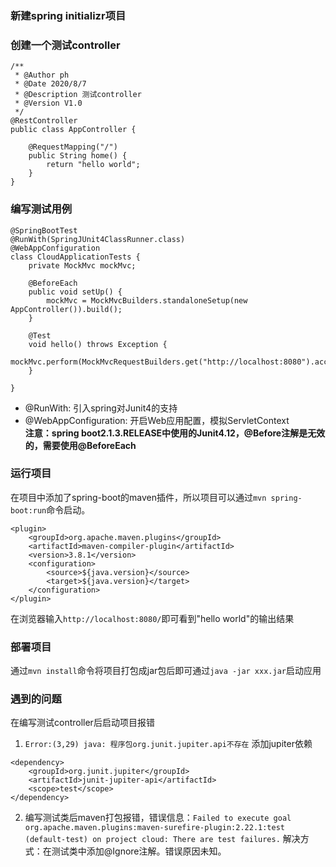 ### 新建spring initializr项目
### 创建一个测试controller
```
/**
 * @Author ph
 * @Date 2020/8/7
 * @Description 测试controller
 * @Version V1.0
 */
@RestController
public class AppController {

    @RequestMapping("/")
    public String home() {
        return "hello world";
    }
}
```
### 编写测试用例
```
@SpringBootTest
@RunWith(SpringJUnit4ClassRunner.class)
@WebAppConfiguration
class CloudApplicationTests {
    private MockMvc mockMvc;

    @BeforeEach
    public void setUp() {
        mockMvc = MockMvcBuilders.standaloneSetup(new AppController()).build();
    }

    @Test
    void hello() throws Exception {
        mockMvc.perform(MockMvcRequestBuilders.get("http://localhost:8080").accept(MediaType.APPLICATION_JSON));
    }

}
```
- @RunWith: 引入spring对Junit4的支持
- @WebAppConfiguration: 开启Web应用配置，模拟ServletContext<br>
**注意：spring boot2.1.3.RELEASE中使用的Junit4.12，@Before注解是无效的，需要使用@BeforeEach**
### 运行项目
在项目中添加了spring-boot的maven插件，所以项目可以通过`mvn spring-boot:run`命令启动。
```
<plugin>
    <groupId>org.apache.maven.plugins</groupId>
    <artifactId>maven-compiler-plugin</artifactId>
    <version>3.8.1</version>
    <configuration>
        <source>${java.version}</source>
        <target>${java.version}</target>
    </configuration>
</plugin>
```
在浏览器输入`http://localhost:8080/`即可看到"hello world"的输出结果
### 部署项目
通过`mvn install`命令将项目打包成jar包后即可通过`java -jar xxx.jar`启动应用
### 遇到的问题
在编写测试controller后启动项目报错
1. `Error:(3,29) java: 程序包org.junit.jupiter.api不存在`
添加jupiter依赖
```
<dependency>
    <groupId>org.junit.jupiter</groupId>
    <artifactId>junit-jupiter-api</artifactId>
    <scope>test</scope>
</dependency>
```
2. 编写测试类后maven打包报错，错误信息：`Failed to execute goal org.apache.maven.plugins:maven-surefire-plugin:2.22.1:test (default-test) on project cloud: There are test failures.`
解决方式：在测试类中添加@Ignore注解。错误原因未知。
